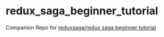 # redux_saga_beginner_tutorial

Companion Repo for [reduxsaga/redux saga beginner tutorial](https://github.com/reduxsaga/redux_saga/docs/introduction/BeginnerTutorial.md)


